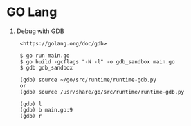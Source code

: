 GO Lang
=======

1. Debug with GDB

        <https://golang.org/doc/gdb>

        $ go run main.go
        $ go build -gcflags "-N -l" -o gdb_sandbox main.go 
        $ gdb gdb_sandbox

        (gdb) source ~/go/src/runtime/runtime-gdb.py
        or
        (gdb) source /usr/share/go/src/runtime/runtime-gdb.py

        (gdb) l
        (gdb) b main.go:9 
        (gdb) r

